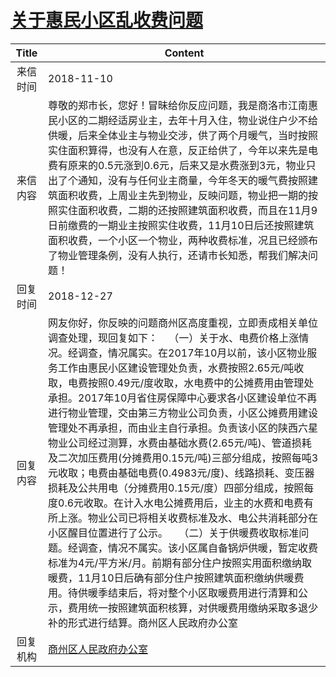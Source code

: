 # <a href="http://www.shangluo.gov.cn/zmhd/ldxxxx.jsp?urltype=leadermail.LeaderMailContentUrl&wbtreeid=1112&leadermailid=5003">关于惠民小区乱收费问题</a>
|Title|Content|
|:---:|---|
|来信时间|2018-11-10|
|来信内容|尊敬的郑市长，您好！冒昧给你反应问题，我是商洛市江南惠民小区的二期经适房业主，去年十月入住，物业说住户少不给供暖，后来全体业主与物业交涉，供了两个月暖气，当时按照实住面积算得，也没有人在意，反正给供了，今年以来先是电费有原来的0.5元涨到0.6元，后来又是水费涨到3元，物业只出了个通知，没有与任何业主商量，今年冬天的暖气费按照建筑面积收费，上周业主先到物业，反映问题，物业把一期的按照实住面积收费，二期的还按照建筑面积收费，而且在11月9日前缴费的一期业主按照实住收费，11月10日后还按照建筑面积收费，一个小区一个物业，两种收费标准，况且已经颁布了物业管理条例，没有人执行，还请市长知悉，帮我们解决问题！|
|回复时间|2018-12-27|
|回复内容|网友你好，你反映的问题商州区高度重视，立即责成相关单位调查处理，现回复如下：    （一）关于水、电费价格上涨情况。经调查，情况属实。在2017年10月以前，该小区物业服务工作由惠民小区建设管理处负责，水费按照2.65元/吨收取，电费按照0.49元/度收取，水电费中的公摊费用由管理处承担。2017年10月省住房保障中心要求各小区建设单位不再进行物业管理，交由第三方物业公司负责，小区公摊费用建设管理处不再承担，而由业主自行承担。负责该小区的陕西六星物业公司经过测算，水费由基础水费(2.65元/吨)、管道损耗及二次加压费用(分摊费用0.15元/吨)三部分组成，按照每吨3元收取；电费由基础电费(0.4983元/度)、线路损耗、变压器损耗及公共用电（分摊费用0.15元/度）四部分组成，按照每度0.6元收取。在计入水电公摊费用后，业主的水费和电费有所上涨。物业公司已将相关收费标准及水、电公共消耗部分在小区醒目位置进行了公示。    （二）关于供暖费收取标准问题。经调查，情况不属实。该小区属自备锅炉供暖，暂定收费标准为4元/平方米/月。前期有部分住户按照实用面积缴纳取暖费，11月10日后确有部分住户按照建筑面积缴纳供暖费用。待供暖季结束后，将对整个小区取暖费用进行清算和公示，费用统一按照建筑面积核算，对供暖费用缴纳采取多退少补的形式进行结算。商州区人民政府办公室|
|回复机构|<a href="../../categories/agencies/商州区人民政府办公室.md">商州区人民政府办公室</a>|